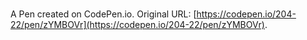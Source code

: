 # 

A Pen created on CodePen.io. Original URL: [https://codepen.io/204-22/pen/zYMBOVr](https://codepen.io/204-22/pen/zYMBOVr).

